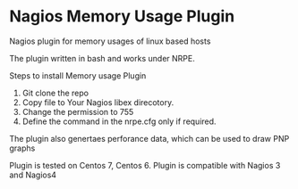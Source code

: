 # Nagios Memory Usage Plugin
Nagios plugin for memory usages of linux based hosts


The plugin written in bash and works under NRPE.

 Steps to install Memory usage Plugin
 1) Git clone the repo
 2) Copy file to Your Nagios libex direcotory.
 3) Change the permission to 755
 4) Define the command in the nrpe.cfg only if required.
 
 
 The plugin also genertaes perforance data, which can be used to draw PNP graphs
 
 Plugin is tested on Centos 7, Centos 6. Plugin is compatible with Nagios 3 and Nagios4 
